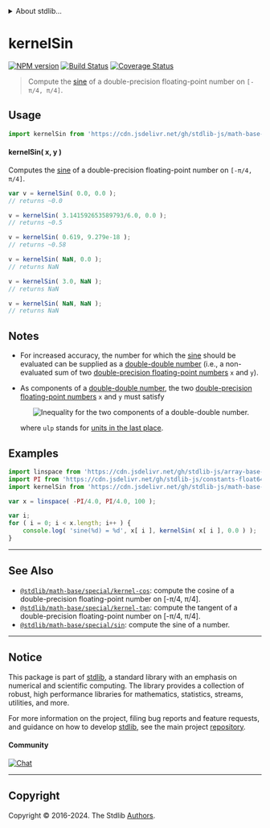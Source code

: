 <!--

@license Apache-2.0

Copyright (c) 2022 The Stdlib Authors.

Licensed under the Apache License, Version 2.0 (the "License");
you may not use this file except in compliance with the License.
You may obtain a copy of the License at

   http://www.apache.org/licenses/LICENSE-2.0

Unless required by applicable law or agreed to in writing, software
distributed under the License is distributed on an "AS IS" BASIS,
WITHOUT WARRANTIES OR CONDITIONS OF ANY KIND, either express or implied.
See the License for the specific language governing permissions and
limitations under the License.

-->


<details>
  <summary>
    About stdlib...
  </summary>
  <p>We believe in a future in which the web is a preferred environment for numerical computation. To help realize this future, we've built stdlib. stdlib is a standard library, with an emphasis on numerical and scientific computation, written in JavaScript (and C) for execution in browsers and in Node.js.</p>
  <p>The library is fully decomposable, being architected in such a way that you can swap out and mix and match APIs and functionality to cater to your exact preferences and use cases.</p>
  <p>When you use stdlib, you can be absolutely certain that you are using the most thorough, rigorous, well-written, studied, documented, tested, measured, and high-quality code out there.</p>
  <p>To join us in bringing numerical computing to the web, get started by checking us out on <a href="https://github.com/stdlib-js/stdlib">GitHub</a>, and please consider <a href="https://opencollective.com/stdlib">financially supporting stdlib</a>. We greatly appreciate your continued support!</p>
</details>

# kernelSin

[![NPM version][npm-image]][npm-url] [![Build Status][test-image]][test-url] [![Coverage Status][coverage-image]][coverage-url] <!-- [![dependencies][dependencies-image]][dependencies-url] -->

> Compute the [sine][sine] of a double-precision floating-point number on `[-π/4, π/4]`.



<section class="usage">

## Usage

```javascript
import kernelSin from 'https://cdn.jsdelivr.net/gh/stdlib-js/math-base-special-kernel-sin@deno/mod.js';
```

#### kernelSin( x, y )

Computes the [sine][sine] of a double-precision floating-point number on `[-π/4, π/4]`.

```javascript
var v = kernelSin( 0.0, 0.0 );
// returns ~0.0

v = kernelSin( 3.141592653589793/6.0, 0.0 );
// returns ~0.5

v = kernelSin( 0.619, 9.279e-18 );
// returns ~0.58

v = kernelSin( NaN, 0.0 );
// returns NaN

v = kernelSin( 3.0, NaN );
// returns NaN

v = kernelSin( NaN, NaN );
// returns NaN
```

</section>

<!-- /.usage -->

<section class="notes">

## Notes

-   For increased accuracy, the number for which the [sine][sine] should be evaluated can be supplied as a [double-double number][double-double-arithmetic] (i.e., a non-evaluated sum of two [double-precision floating-point numbers][ieee754] `x` and `y`).

-   As components of a [double-double number][double-double-arithmetic], the two [double-precision floating-point numbers][ieee754] `x` and `y` must satisfy 

    <!-- <equation class="equation" label="eq:double_double_inequality" align="center" raw="|y| \leq \frac{1}{2} \operatorname{ulp}(x)" alt="Inequality for the two components of a double-double number."> -->

    <div class="equation" align="center" data-raw-text="|y| \leq \frac{1}{2} \operatorname{ulp}(x)" data-equation="eq:double_double_inequality">
        <img src="https://cdn.jsdelivr.net/gh/stdlib-js/stdlib@819807799dc2df7eb037d5901624fa3169bce774/lib/node_modules/@stdlib/math/base/special/kernel-sin/docs/img/equation_double_double_inequality.svg" alt="Inequality for the two components of a double-double number.">
        <br>
    </div>

    <!-- </equation> -->

    where `ulp` stands for [units in the last place][ulp].

</section>

<!-- /.notes -->

<section class="examples">

## Examples

<!-- eslint no-undef: "error" -->

```javascript
import linspace from 'https://cdn.jsdelivr.net/gh/stdlib-js/array-base-linspace@deno/mod.js';
import PI from 'https://cdn.jsdelivr.net/gh/stdlib-js/constants-float64-pi@deno/mod.js';
import kernelSin from 'https://cdn.jsdelivr.net/gh/stdlib-js/math-base-special-kernel-sin@deno/mod.js';

var x = linspace( -PI/4.0, PI/4.0, 100 );

var i;
for ( i = 0; i < x.length; i++ ) {
    console.log( 'sine(%d) = %d', x[ i ], kernelSin( x[ i ], 0.0 ) );
}
```

</section>

<!-- /.examples -->

<!-- C interface documentation. -->



<!-- Section for related `stdlib` packages. Do not manually edit this section, as it is automatically populated. -->

<section class="related">

* * *

## See Also

-   <span class="package-name">[`@stdlib/math-base/special/kernel-cos`][@stdlib/math/base/special/kernel-cos]</span><span class="delimiter">: </span><span class="description">compute the cosine of a double-precision floating-point number on \[-π/4, π/4].</span>
-   <span class="package-name">[`@stdlib/math-base/special/kernel-tan`][@stdlib/math/base/special/kernel-tan]</span><span class="delimiter">: </span><span class="description">compute the tangent of a double-precision floating-point number on \[-π/4, π/4].</span>
-   <span class="package-name">[`@stdlib/math-base/special/sin`][@stdlib/math/base/special/sin]</span><span class="delimiter">: </span><span class="description">compute the sine of a number.</span>

</section>

<!-- /.related -->

<!-- Section for all links. Make sure to keep an empty line after the `section` element and another before the `/section` close. -->


<section class="main-repo" >

* * *

## Notice

This package is part of [stdlib][stdlib], a standard library with an emphasis on numerical and scientific computing. The library provides a collection of robust, high performance libraries for mathematics, statistics, streams, utilities, and more.

For more information on the project, filing bug reports and feature requests, and guidance on how to develop [stdlib][stdlib], see the main project [repository][stdlib].

#### Community

[![Chat][chat-image]][chat-url]

---

## Copyright

Copyright &copy; 2016-2024. The Stdlib [Authors][stdlib-authors].

</section>

<!-- /.stdlib -->

<!-- Section for all links. Make sure to keep an empty line after the `section` element and another before the `/section` close. -->

<section class="links">

[npm-image]: http://img.shields.io/npm/v/@stdlib/math-base-special-kernel-sin.svg
[npm-url]: https://npmjs.org/package/@stdlib/math-base-special-kernel-sin

[test-image]: https://github.com/stdlib-js/math-base-special-kernel-sin/actions/workflows/test.yml/badge.svg?branch=v0.2.0
[test-url]: https://github.com/stdlib-js/math-base-special-kernel-sin/actions/workflows/test.yml?query=branch:v0.2.0

[coverage-image]: https://img.shields.io/codecov/c/github/stdlib-js/math-base-special-kernel-sin/main.svg
[coverage-url]: https://codecov.io/github/stdlib-js/math-base-special-kernel-sin?branch=main

<!--

[dependencies-image]: https://img.shields.io/david/stdlib-js/math-base-special-kernel-sin.svg
[dependencies-url]: https://david-dm.org/stdlib-js/math-base-special-kernel-sin/main

-->

[chat-image]: https://img.shields.io/gitter/room/stdlib-js/stdlib.svg
[chat-url]: https://app.gitter.im/#/room/#stdlib-js_stdlib:gitter.im

[stdlib]: https://github.com/stdlib-js/stdlib

[stdlib-authors]: https://github.com/stdlib-js/stdlib/graphs/contributors

[umd]: https://github.com/umdjs/umd
[es-module]: https://developer.mozilla.org/en-US/docs/Web/JavaScript/Guide/Modules

[deno-url]: https://github.com/stdlib-js/math-base-special-kernel-sin/tree/deno
[deno-readme]: https://github.com/stdlib-js/math-base-special-kernel-sin/blob/deno/README.md
[umd-url]: https://github.com/stdlib-js/math-base-special-kernel-sin/tree/umd
[umd-readme]: https://github.com/stdlib-js/math-base-special-kernel-sin/blob/umd/README.md
[esm-url]: https://github.com/stdlib-js/math-base-special-kernel-sin/tree/esm
[esm-readme]: https://github.com/stdlib-js/math-base-special-kernel-sin/blob/esm/README.md
[branches-url]: https://github.com/stdlib-js/math-base-special-kernel-sin/blob/main/branches.md

[sine]: https://en.wikipedia.org/wiki/Sine

[double-double-arithmetic]: https://en.wikipedia.org/wiki/Quadruple-precision_floating-point_format#Double-double_arithmetic

[ieee754]: https://en.wikipedia.org/wiki/IEEE_floating_point

[ulp]: https://en.wikipedia.org/wiki/Unit_in_the_last_place

<!-- <related-links> -->

[@stdlib/math/base/special/kernel-cos]: https://github.com/stdlib-js/math-base-special-kernel-cos/tree/deno

[@stdlib/math/base/special/kernel-tan]: https://github.com/stdlib-js/math-base-special-kernel-tan/tree/deno

[@stdlib/math/base/special/sin]: https://github.com/stdlib-js/math-base-special-sin/tree/deno

<!-- </related-links> -->

</section>

<!-- /.links -->
